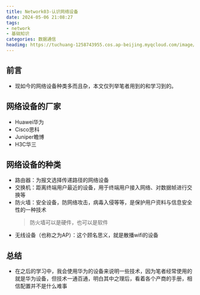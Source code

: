 ```yaml
---
title: Network03-认识网络设备
date: 2024-05-06 21:08:27
tags:
- network
- 基础知识
categories: 数据通信
headimg: https://tuchuang-1258743955.cos.ap-beijing.myqcloud.com/image/20240506210759.png
---
```

## 前言
- 现如今的网络设备种类多而且杂，本文仅列举笔者用到的和学习到的。
## 网络设备的厂家
- Huawei华为
- Cisco思科
- Juniper瞻博
- H3C华三
## 网络设备的种类
- 路由器：为报文选择传递路径的网络设备​
- 交换机：距离终端用户最近的设备，用于终端用户接入网络、对数据帧进行交换等
- 防火墙：安全设备，防网络攻击，病毒入侵等等，是保护用户资料与信息安全性的一种技术
  >防火墙可以是硬件，也可以是软件
- 无线设备（也称之为AP）：这个顾名思义，就是散播wifi的设备

## 总结
- 在之后的学习中，我会使用华为的设备来说明一些技术，因为笔者经常使用的就是华为设备，但技术一通百通，明白其中之理后，看着各个产商的手册，相信配置并不是什么难事